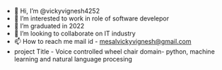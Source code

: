 - 👋 Hi, I’m @vickyvignesh4252
- 👀 I’m interested to work in role of software develepor
- 🌱 I’m graduated in 2022
- 💞️ I’m looking to collaborate on IT industry
- 📫 How to reach me mail id - mesalvickyvignesh@gmail.com
- project Title - Voice controlled wheel chair domain- python, machine learning and natural language procesing 

<!---
vickyvignesh4252/vickyvignesh4252 is a ✨ special ✨ repository because its `README.md` (this file) appears on your GitHub profile.
You can click the Preview link to take a look at your changes.
--->
